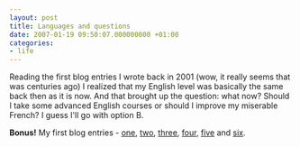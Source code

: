 ```yaml
---
layout: post
title: Languages and questions
date: 2007-01-19 09:50:07.000000000 +01:00
categories:
- life
---
```

Reading the first blog entries I wrote back in 2001 (wow, it really seems that was centuries ago) I realized that my English level was basically the same back then as it is now. And that brought up the question: what now? Should I take some advanced English courses or should I improve my miserable French? I guess I'll go with option B.

<strong>Bonus!</strong> My first blog entries - <a href="http://www.geocities.com/rusiczkij/2001_07_29_blog_archive.html">one</a>, <a href="http://www.geocities.com/rusiczkij/2001_08_12_blog_archive.html">two</a>, <a href="http://www.geocities.com/rusiczkij/2001_08_19_blog_archive.html">three</a>, <a href="http://www.geocities.com/rusiczkij/2001_10_28_blog_archive.html">four</a>, <a href="http://www.geocities.com/rusiczkij/2001_11_25_blog_archive.html">five</a> and <a href="http://www.geocities.com/rusiczkij/2002_03_10_blog_archive.html">six</a>.
